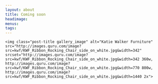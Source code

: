 ```yaml
---
layout: about
title: Coming soon
headimage: 
menus: 
tags:
---
```


<div class="index" markdown="0">
<!-- # The Katie Walker Furniture collection -->

    <img class="post-title gallery_image" alt="Katie Walker Furniture" src="http://images.quru.com/image?src=kwf/KWF_Ribbon_Rocking_Chair_side_on_white.jpg&width=342" srcset="http://images.quru.com/image?src=kwf/KWF_Ribbon_Rocking_Chair_side_on_white.jpg&width=342 360w, http://images.quru.com/image?src=kwf/KWF_Ribbon_Rocking_Chair_side_on_white.jpg&width=770 800w,  http://images.quru.com/image?src=kwf/KWF_Ribbon_Rocking_Chair_side_on_white.jpg&width=1440 2x">
      
</div>


